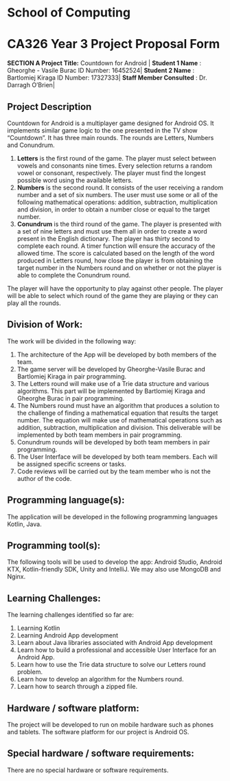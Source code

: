 # School of Computing

# CA326 Year 3 Project Proposal Form

**SECTION A
Project Title:** ​Countdown for Android |
**Student 1 Name** ​: Gheorghe - Vasile Burac ID Number: 16452524|
**Student 2 Name** ​: Bartlomiej Kiraga ID Number: 17327333|
**Staff Member Consulted** ​: Dr. Darragh O’Brien|

## Project Description

Countdown for Android is a multiplayer game designed for Android OS. It
implements similar game logic to the one presented in the TV show “Countdown”. It
has three main rounds. The rounds are Letters, Numbers and Conundrum.

1. **Letters** ​is the first round of the game. The player must select between vowels
    and consonants nine times. Every selection returns a random vowel or
    consonant, respectively. The player must find the longest possible word using
    the available letters.
2. **Numbers** ​is the second round. It consists of the user receiving a random
    number and a set of six numbers. The user must use some or all of the
    following mathematical operations: addition, subtraction, multiplication and
    division, in order to obtain a number close or equal to the target number.
3. **Conundrum** ​is the third round of the game. The player is presented with a set
    of nine letters and must use them all in order to create a word present in the
    English dictionary.
The player has thirty second to complete each round. A timer function will ensure the
accuracy of the allowed time.
The score is calculated based on the length of the word produced in Letters round,
how close the player is from obtaining the target number in the Numbers round and
on whether or not the player is able to complete the Conundrum round.


The player will have the opportunity to play against other people. The player will be
able to select which round of the game they are playing or they can play all the
rounds.

## Division of Work:

The work will be divided in the following way:

1. The architecture of the App will be developed by both members of the team.
2. The game server will be developed by Gheorghe-Vasile Burac and Bartlomiej
    Kiraga in pair programming.
3. The Letters round will make use of a Trie data structure and various
    algorithms. This part will be implemented by Bartlomiej Kiraga and Gheorghe
    Burac in pair programming.
4. The Numbers round must have an algorithm that produces a solution to the
    challenge of finding a mathematical equation that results the target number.
    The equation will make use of mathematical operations such as addition,
    subtraction, multiplication and division. This deliverable will be implemented
    by both team members in pair programming.
5. Conundrum rounds will be developed by both team members in pair
    programming.
6. The User Interface will be developed by both team members. Each will be
    assigned specific screens or tasks.
7. Code reviews will be carried out by the team member who is not the author of
    the code.

## Programming language(s):

The application will be developed in the following programming languages Kotlin,
Java.

## Programming tool(s):

The following tools will be used to develop the app: Android Studio, Android KTX,
Kotlin-friendly SDK, Unity and IntelliJ. We may also use MongoDB and Nginx.


## Learning Challenges:

The learning challenges identified so far are:

1. Learning Kotlin
2. Learning Android App development
3. Learn about Java libraries associated with Android App development
4. Learn how to build a professional and accessible User Interface for an
    Android App.
5. Learn how to use the Trie data structure to solve our Letters round problem.
6. Learn how to develop an algorithm for the Numbers round.
7. Learn how to search through a zipped file.

## Hardware / software platform:

The project will be developed to run on mobile hardware such as phones and tablets.
The software platform for our project is Android OS.

## Special hardware / software requirements:

There are no special hardware or software requirements.



